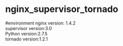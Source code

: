 nginx_supervisor_tornado
========================

#environment
  nginx version: 1.4.2<br>
  supervisor version:3.0<br>
  Python version:2.7.5<br>
  tornado version:1.2.1<br>
